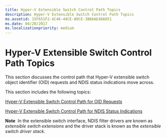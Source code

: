 ```yaml
---
title: Hyper-V Extensible Switch Control Path Topics
description: Hyper-V Extensible Switch Control Path Topics
ms.assetid: 15F651F2-4C46-44CE-89CE-3B86AE48A851
ms.date: 04/20/2017
ms.localizationpriority: medium
---
```


# Hyper-V Extensible Switch Control Path Topics


This section discusses the control path that Hyper-V extensible switch object identifier (OID) requests and NDIS status indications move across.

This section includes the following topics:

[Hyper-V Extensible Switch Control Path for OID Requests](hyper-v-extensible-switch-control-path-for-oid-requests.md)

[Hyper-V Extensible Switch Control Path for NDIS Status Indications](hyper-v-extensible-switch-control-path-for-ndis-status-indications.md)

**Note**  In the extensible switch interface, NDIS filter drivers are known as *extensible switch extensions* and the driver stack is known as the *extensible switch driver stack*.

 

 

 





